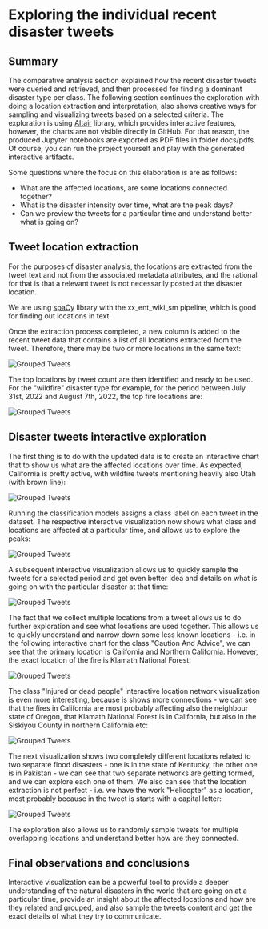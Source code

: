 # Exploring the individual recent disaster tweets

## Summary
The comparative analysis section explained how the recent disaster tweets were queried and retrieved,
and then processed for finding a dominant disaster type per class. The following section continues the 
exploration with doing a location extraction and interpretation, also shows creative ways for
sampling and visualizing tweets based on a selected criteria. The exploration is using [Altair](https://altair-viz.github.io/) 
library, which provides interactive features, however, the charts are not visible directly in GitHub.
For that reason, the produced Jupyter notebooks are exported as PDF files in folder docs/pdfs. Of course,
you can run the project yourself and play with the generated interactive artifacts.

Some questions where the focus on this elaboration is are as follows:
- What are the affected locations, are some locations connected together?
- What is the disaster intensity over time, what are the peak days?
- Can we preview the tweets for a particular time and understand better what is going on?

## Tweet location extraction
For the purposes of disaster analysis, the locations are extracted from the tweet text and not
from the associated metadata attributes, and the rational for that is that a relevant tweet is
not necessarily posted at the disaster location.

We are using [spaCy](https://spacy.io/) library with the xx_ent_wiki_sm pipeline, which is good for
finding out locations in text.

Once the extraction process completed, a new column is added to the recent tweet data that contains
a list of all locations extracted from the tweet. Therefore, there may be two or more locations in
the same text:

![Grouped Tweets](images/tweets_locations_table.png)

The top locations by tweet count are then identified and ready to be used. For the "wildfire" 
disaster type for example, for the period between July 31st, 2022 and August 7th, 2022, the top
fire locations are:

![Grouped Tweets](images/top_locations.png)

## Disaster tweets interactive exploration

The first thing is to do with the updated data is to create an interactive chart that to show us
what are the affected locations over time. As expected, California is pretty active, with wildfire
tweets mentioning heavily also Utah (with brown line):

![Grouped Tweets](images/fire_locations.png)

Running the classification models assigns a class label on each tweet in the dataset. The respective
interactive visualization now shows what class and locations are affected at a particular time,
and allows us to explore the peaks:

![Grouped Tweets](images/class_locations_peaks.png)

A subsequent interactive visualization allows us to quickly sample the tweets for a selected period
and get even better idea and details on what is going on with the particular disaster at that time:

![Grouped Tweets](images/fire_tweet_sample.png)

The fact that we collect multiple locations from a tweet allows us to do further exploration and see
what locations are used together. This allows us to quickly understand and narrow down some less
known locations - i.e. in the following interactive chart for the class "Caution And Advice", we can
see that the primary location is California and Northern California. However, the exact location of
the fire is Klamath National Forest:

![Grouped Tweets](images/location_caution_network.png)

The class "Injured or dead people" interactive location network visualization is even more interesting,
because is shows more connections - we can see that the fires in California are most probably
affecting also the neighbour state of Oregon, that Klamath National Forest is in California, but also
in the Siskiyou County in northern California etc:

![Grouped Tweets](images/location_injured_network.png)

The next visualization shows two completely different locations related to two separate flood
disasters - one is in the state of Kentucky, the other one is in Pakistan - we can see that two 
separate networks are getting formed, and we can explore each one of them. We also can see that 
the location extraction is not perfect - i.e. we have the work "Helicopter" as a location, most probably
because in the tweet is starts with a capital letter:

![Grouped Tweets](images/location_flood_rescue.png)

The exploration also allows us to randomly sample tweets for multiple overlapping locations and understand
better how are they connected.

## Final observations and conclusions

Interactive visualization can be a powerful tool to provide a deeper understanding of the natural
disasters in the world that are going on at a particular time, provide an insight about the affected
locations and how are they related and grouped, and also sample the tweets content and get the exact
details of what they try to communicate. 